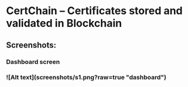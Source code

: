 <h1>CertChain –  Certificates stored and validated in Blockchain</h1>

<h2>Screenshots:</h2>
<h3>Dashboard screen<h3>
![Alt text](screenshots/s1.png?raw=true "dashboard")
